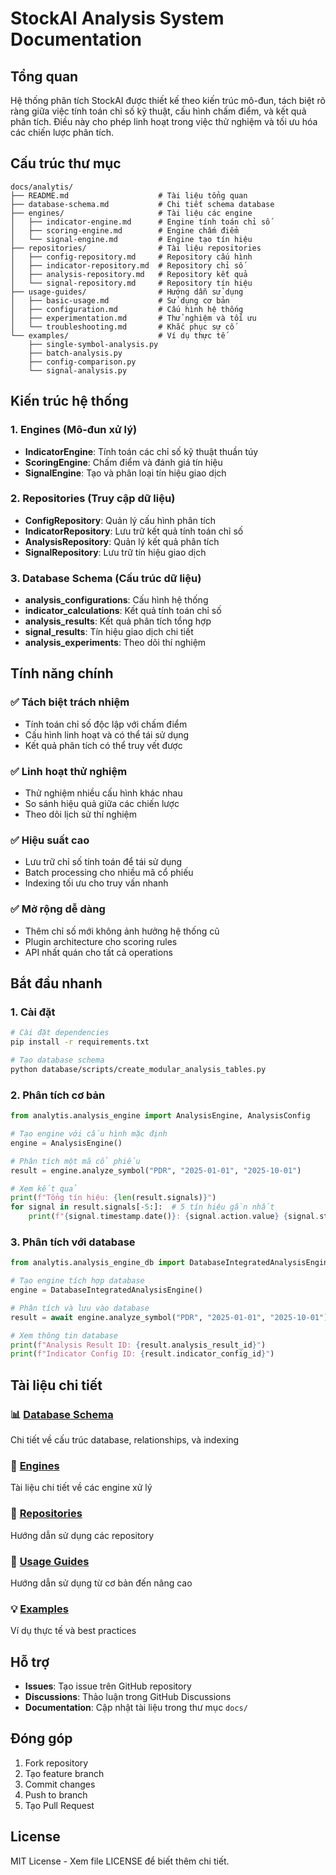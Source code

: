 # StockAI Analysis System Documentation

## Tổng quan

Hệ thống phân tích StockAI được thiết kế theo kiến trúc mô-đun, tách biệt rõ ràng giữa việc tính toán chỉ số kỹ thuật, cấu hình chấm điểm, và kết quả phân tích. Điều này cho phép linh hoạt trong việc thử nghiệm và tối ưu hóa các chiến lược phân tích.

## Cấu trúc thư mục

```
docs/analytis/
├── README.md                    # Tài liệu tổng quan
├── database-schema.md           # Chi tiết schema database
├── engines/                     # Tài liệu các engine
│   ├── indicator-engine.md      # Engine tính toán chỉ số
│   ├── scoring-engine.md        # Engine chấm điểm
│   └── signal-engine.md         # Engine tạo tín hiệu
├── repositories/                # Tài liệu repositories
│   ├── config-repository.md     # Repository cấu hình
│   ├── indicator-repository.md  # Repository chỉ số
│   ├── analysis-repository.md   # Repository kết quả
│   └── signal-repository.md     # Repository tín hiệu
├── usage-guides/                # Hướng dẫn sử dụng
│   ├── basic-usage.md           # Sử dụng cơ bản
│   ├── configuration.md         # Cấu hình hệ thống
│   ├── experimentation.md       # Thử nghiệm và tối ưu
│   └── troubleshooting.md       # Khắc phục sự cố
└── examples/                    # Ví dụ thực tế
    ├── single-symbol-analysis.py
    ├── batch-analysis.py
    ├── config-comparison.py
    └── signal-analysis.py
```

## Kiến trúc hệ thống

### 1. Engines (Mô-đun xử lý)

- **IndicatorEngine**: Tính toán các chỉ số kỹ thuật thuần túy
- **ScoringEngine**: Chấm điểm và đánh giá tín hiệu
- **SignalEngine**: Tạo và phân loại tín hiệu giao dịch

### 2. Repositories (Truy cập dữ liệu)

- **ConfigRepository**: Quản lý cấu hình phân tích
- **IndicatorRepository**: Lưu trữ kết quả tính toán chỉ số
- **AnalysisRepository**: Quản lý kết quả phân tích
- **SignalRepository**: Lưu trữ tín hiệu giao dịch

### 3. Database Schema (Cấu trúc dữ liệu)

- **analysis_configurations**: Cấu hình hệ thống
- **indicator_calculations**: Kết quả tính toán chỉ số
- **analysis_results**: Kết quả phân tích tổng hợp
- **signal_results**: Tín hiệu giao dịch chi tiết
- **analysis_experiments**: Theo dõi thí nghiệm

## Tính năng chính

### ✅ Tách biệt trách nhiệm
- Tính toán chỉ số độc lập với chấm điểm
- Cấu hình linh hoạt và có thể tái sử dụng
- Kết quả phân tích có thể truy vết được

### ✅ Linh hoạt thử nghiệm
- Thử nghiệm nhiều cấu hình khác nhau
- So sánh hiệu quả giữa các chiến lược
- Theo dõi lịch sử thí nghiệm

### ✅ Hiệu suất cao
- Lưu trữ chỉ số tính toán để tái sử dụng
- Batch processing cho nhiều mã cổ phiếu
- Indexing tối ưu cho truy vấn nhanh

### ✅ Mở rộng dễ dàng
- Thêm chỉ số mới không ảnh hưởng hệ thống cũ
- Plugin architecture cho scoring rules
- API nhất quán cho tất cả operations

## Bắt đầu nhanh

### 1. Cài đặt

```bash
# Cài đặt dependencies
pip install -r requirements.txt

# Tạo database schema
python database/scripts/create_modular_analysis_tables.py
```

### 2. Phân tích cơ bản

```python
from analytis.analysis_engine import AnalysisEngine, AnalysisConfig

# Tạo engine với cấu hình mặc định
engine = AnalysisEngine()

# Phân tích một mã cổ phiếu
result = engine.analyze_symbol("PDR", "2025-01-01", "2025-10-01")

# Xem kết quả
print(f"Tổng tín hiệu: {len(result.signals)}")
for signal in result.signals[-5:]:  # 5 tín hiệu gần nhất
    print(f"{signal.timestamp.date()}: {signal.action.value} {signal.strength.value}")
```

### 3. Phân tích với database

```python
from analytis.analysis_engine_db import DatabaseIntegratedAnalysisEngine

# Tạo engine tích hợp database
engine = DatabaseIntegratedAnalysisEngine()

# Phân tích và lưu vào database
result = await engine.analyze_symbol("PDR", "2025-01-01", "2025-10-01")

# Xem thông tin database
print(f"Analysis Result ID: {result.analysis_result_id}")
print(f"Indicator Config ID: {result.indicator_config_id}")
```

## Tài liệu chi tiết

### 📊 [Database Schema](database-schema.md)
Chi tiết về cấu trúc database, relationships, và indexing

### 🔧 [Engines](engines/)
Tài liệu chi tiết về các engine xử lý

### 💾 [Repositories](repositories/)
Hướng dẫn sử dụng các repository

### 📖 [Usage Guides](usage-guides/)
Hướng dẫn sử dụng từ cơ bản đến nâng cao

### 💡 [Examples](examples/)
Ví dụ thực tế và best practices

## Hỗ trợ

- **Issues**: Tạo issue trên GitHub repository
- **Discussions**: Thảo luận trong GitHub Discussions
- **Documentation**: Cập nhật tài liệu trong thư mục `docs/`

## Đóng góp

1. Fork repository
2. Tạo feature branch
3. Commit changes
4. Push to branch
5. Tạo Pull Request

## License

MIT License - Xem file LICENSE để biết thêm chi tiết.
